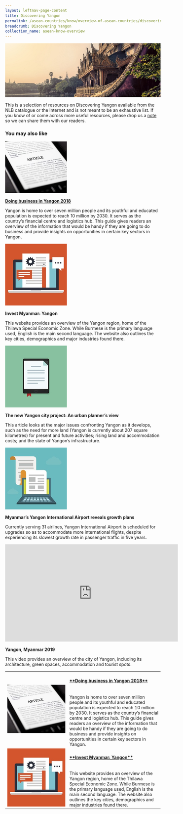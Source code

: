 ```yaml
---
layout: leftnav-page-content
title: Discovering Yangon
permalink: /asean-countries/know/overview-of-asean-countries/discovering-yangon/
breadcrumb: Discovering Yangon
collection_name: asean-know-overview
---
```


<img src="/images/asean-countries/Discovering Yangon iso.jpg" alt="Yangon guide banner" style="width:800px;" />

This is a selection of resources on Discovering Yangon available from the NLB catalogue or the Internet and is not meant to be an exhaustive list. If you know of or come across more useful resources, please drop us a [note](mailto:ref@nlb.gov.sg) so we can share them with our readers.

### **You may also like**

<img src="/images/resources/Article 3.jpg" alt="article icon 3" style="width:200px;" />

<a href=" https://www.pwc.com/mm/en/publications/assets/yangon-business-guide-2018.pdf" target="blank">**Doing business in Yangon 2018**</a>

Yangon is home to over seven million people and its youthful and educated population is expected to reach 10 million by 2030. It serves as the country’s financial centre and logistics hub. This guide gives readers an overview of the information that would be handy if they are going to do business and provide insights on opportunities in certain key sectors in Yangon.

<img src="/images/resources/Article 4.jpg" alt="article icon 4" style="width:200px;" />

**Invest Myanmar: Yangon**

This website provides an overview of the Yangon region, home of the Thilawa Special Economic Zone. While Burmese is the primary language used, English is the main second language. The website also outlines the key cities, demographics and major industries found there.

<img src="/images/resources/Article 2.jpg" alt="article icon 2" style="width:200px;" />

**The new Yangon city project: An urban planner’s view**

This article looks at the major issues confronting Yangon as it develops, such as the need for more land (Yangon is currently about 207 square kilometres) for present and future activities; rising land and accommodation costs; and the state of Yangon’s infrastructure.

<img src="/images/resources/Article 1.jpg" alt="article icon 1" style="width:200px;" />

**Myanmar’s Yangon International Airport reveals growth plans**

Currently serving 31 airlines, Yangon International Airport is scheduled for upgrades so as to accommodate more international flights, despite experiencing its slowest growth rate in passenger traffic in five years.

<div class="bp-youtube">
<iframe width="560" height="315" src="https://www.youtube.com/embed/hdlZIGRiz5U?controls=0" frameborder="0" allow="accelerometer; autoplay; encrypted-media; gyroscope; picture-in-picture" allowfullscreen></iframe>
</div>

**Yangon, Myanmar 2019**

This video provides an overview of the city of Yangon, including its architecture, green spaces, accommodation and tourist spots.

<table class="table-v" width="100%">
  <tr>
    <td width="40%" halign="center"><img src="/images/resources/Article 3.jpg" alt="article icon 3" /></td>
    <td width="60%">
		<h4><a href=" https://www.pwc.com/mm/en/publications/assets/yangon-business-guide-2018.pdf" target="blank">**Doing business in Yangon 2018**</a></h4><br/>
		Yangon is home to over seven million people and its youthful and educated population is expected to reach 10 million by 2030. It serves as the country’s financial centre and logistics hub. This guide gives readers an overview of the information that would be handy if they are going to do business and provide insights on opportunities in certain key sectors in Yangon.
	</td>
  </tr>
  <tr>
    <td width="40%" valign="center"><img src="/images/resources/Article 4.jpg" alt="article icon 4" /></td>
    <td width="60%">
		<h4><a href=" https://www.pwc.com/mm/en/publications/assets/yangon-business-guide-2018.pdf" target="blank">**Invest Myanmar: Yangon**</a></h4><br/>
		This website provides an overview of the Yangon region, home of the Thilawa Special Economic Zone. While Burmese is the primary language used, English is the main second language. The website also outlines the key cities, demographics and major industries found there.
	</td>
  </tr>
</table>